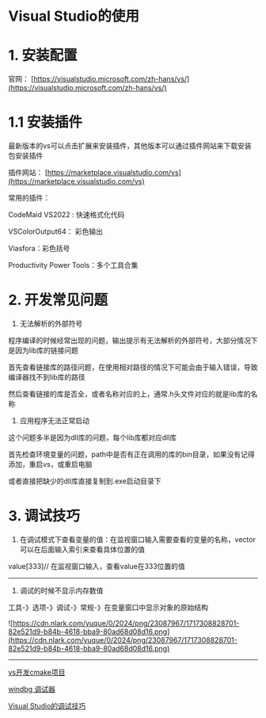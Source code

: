 # Visual Studio的使用

# 1. 安装配置

官网： [https://visualstudio.microsoft.com/zh-hans/vs/](https://visualstudio.microsoft.com/zh-hans/vs/)

# 1.1 安装插件

最新版本的vs可以点击扩展来安装插件，其他版本可以通过插件网站来下载安装包安装插件

插件网站： [https://marketplace.visualstudio.com/vs](https://marketplace.visualstudio.com/vs)

常用的插件：

CodeMaid VS2022 :  快速格式化代码

VSColorOutput64： 彩色输出

Viasfora：彩色括号

Productivity Power Tools：多个工具合集

# 2. 开发常见问题

1. 无法解析的外部符号

程序编译的时候经常出现的问题，输出提示有无法解析的外部符号，大部分情况下是因为lib库的链接问题

首先查看链接库的路径问题，在使用相对路径的情况下可能会由于输入错误，导致编译器找不到lib库的路径

然后查看链接的库是否全，或者名称对应的上，通常.h头文件对应的就是lib库的名称

1. 应用程序无法正常启动

这个问题多半是因为dll库的问题，每个lib库都对应dll库

首先检查环境变量的问题，path中是否有正在调用的库的bin目录，如果没有记得添加，重启vs，或重启电脑

或者直接把缺少的dll库直接复制到.exe启动目录下

# 3. 调试技巧

1. 在调试模式下查看变量的值：在监视窗口输入需要查看的变量的名称，vector可以在后面输入索引来查看具体位置的值

value[333]// 在监视窗口输入，查看value在333位置的值

---

1. 调试的时候不显示内存数值

工具-》选项-》调试-》常规-》在变量窗口中显示对象的原始结构

![https://cdn.nlark.com/yuque/0/2024/png/23087967/1717308828701-82e521d9-b84b-4618-bba9-80ad68d08d16.png](https://cdn.nlark.com/yuque/0/2024/png/23087967/1717308828701-82e521d9-b84b-4618-bba9-80ad68d08d16.png)

---

[vs开发cmake项目](vs开发cmake项目%2034f2e50ba47949ceaf64f1c2e436fab6.md)

[windbg 调试器](windbg%20调试器%207c622296648748beb39af0ea0c2932f8.md)

[Visual Studio的调试技巧](Visual%20Studio的调试技巧%200e192c52a7734a2cbdd2a57fadfe3ca2.md)